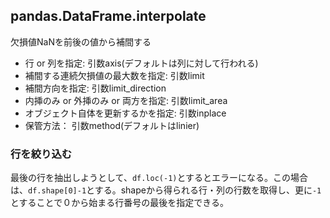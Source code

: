 
## pandas.DataFrame.interpolate

欠損値NaNを前後の値から補間する  

- 行 or 列を指定: 引数axis(デフォルトは列に対して行われる)
- 補間する連続欠損値の最大数を指定: 引数limit　
- 補間方向を指定: 引数limit_direction
- 内挿のみ or 外挿のみ or 両方を指定: 引数limit_area
- オブジェクト自体を更新するかを指定: 引数inplace
- 保管方法： 引数method(デフォルトはlinier)


### 行を絞り込む
最後の行を抽出しようとして、`df.loc(-1)`とするとエラーになる。この場合は、`df.shape[0]-1`とする。shapeから得られる行・列の行数を取得し、更に`-1`とすることで０から始まる行番号の最後を指定できる。